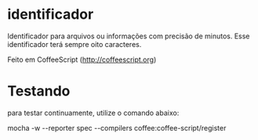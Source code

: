 identificador
==============================

Identificador para arquivos ou informações com precisão de minutos. Esse identificador terá sempre oito caracteres.

Feito em CoffeeScript (http://coffeescript.org)

# Testando

para testar continuamente, utilize o comando abaixo:

mocha -w --reporter spec --compilers coffee:coffee-script/register


